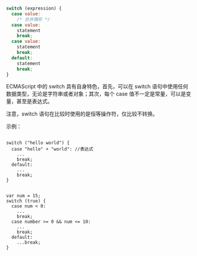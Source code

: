
```javascript

switch (expression) {
  case value: 
    /* 合并情形 */
  case value: 
    statement
    break;
  case value: 
    statement
    break;
  default: 
    statement
    break;    
}

```

ECMAScript 中的 switch 具有自身特色，首先，可以在 switch 语句中使用任何数据类型，无论是字符串或者对象；其次，每个 case 值不一定是常量，可以是变量，甚至是表达式。

注意，switch 语句在比较时使用的是恒等操作符，仅比较不转换。

示例：

```

switch ("hello world") {
  case "hello" + "world": //表达式
    ...
    break;
  default:
    ...
    break;
}


var num = 15;
switch (true) {
  case num < 0:
    ...
    break;
  case number >= 0 && num <= 10:
    ...
    break;
  default:
    ...break;
}



```
